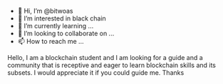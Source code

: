 - 👋 Hi, I’m @bitwoas
- 👀 I’m interested in black chain
- 🌱 I’m currently learning ...
- 💞️ I’m looking to collaborate on ...
- 📫 How to reach me ...

Hello, I am a blockchain student and I am looking for a guide and a community that is receptive and eager to learn blockchain skills and its subsets. I would appreciate it if you could guide me. Thanks
<!---
bitwoas/bitwoas is a ✨ special ✨ repository because its `README.md` (this file) appears on your GitHub profile.
You can click the Preview link to take a look at your changes.
--->
